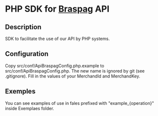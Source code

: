 PHP SDK for [Braspag](http://www.braspag.com.br) API
=========

## Description
SDK to facilitate the use of our API by PHP systems.

## Configuration
Copy src/conf/ApiBraspagConfig.php.example to src/conf/ApiBraspagConfig.php.
The new name is ignored by git (see .gitignore).
Fill in the values of your MerchandId and MerchandKey.

## Exemples
You can see examples of use in fales prefixed with "example_{operation}" inside Exemplaes folder.


